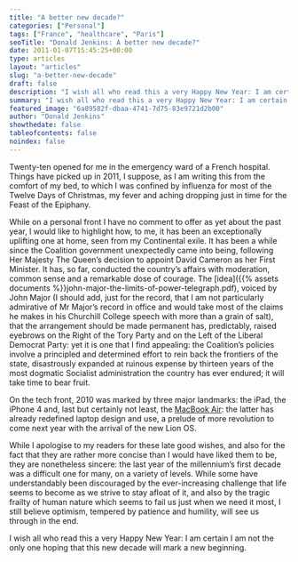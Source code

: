 ```yaml
---
title: "A better new decade?"
categories: ["Personal"]
tags: ["France", "healthcare", "Paris"]
seoTitle: "Donald Jenkins: A better new decade?"
date: 2011-01-07T15:45:25+00:00
type: articles
layout: "articles"
slug: "a-better-new-decade"
draft: false
description: "I wish all who read this a very Happy New Year: I am certain I am not the only one hoping that this new decade will mark a new beginning."
summary: "I wish all who read this a very Happy New Year: I am certain I am not the only one hoping that this new decade will mark a new beginning."
featured_image: "6a89582f-dbaa-4741-7d75-83e9721d2b00"
author: "Donald Jenkins"
showthedate: false
tableofcontents: false
noindex: false
---
```


Twenty-ten opened for me in the emergency ward of a French hospital. Things have picked up in 2011, I suppose, as I am writing this from the comfort of my bed, to which I was confined by influenza for most of the Twelve Days of Christmas, my fever and aching dropping just in time for the Feast of the Epiphany.

While on a personal front I have no comment to offer as yet about the past year, I would like to highlight how, to me, it has been an exceptionally uplifting one at home, seen from my Continental exile. It has been a while since the Coalition government unexpectedly came into being, following Her Majesty The Queen’s decision to appoint David Cameron as her First Minister. It has, so far, conducted the country’s affairs with moderation, common sense and a remarkable dose of courage. The [idea]({{% assets documents %}}john-major-the-limits-of-power-telegraph.pdf), voiced by John Major (I should add, just for the record, that I am not particularly admirative of Mr Major’s record in office and would take most of the claims he makes in his Churchill College speech with more than a grain of salt), that the arrangement should be made permanent has, predictably, raised eyebrows on the Right of the Tory Party and on the Left of the Liberal Democrat Party: yet it is one that I find appealing: the Coalition’s policies involve a principled and determined effort to rein back the frontiers of the state, disastrously expanded at ruinous expense by thirteen years of the most dogmatic Socialist administration the country has ever endured; it will take time to bear fruit.

On the tech front, 2010 was marked by three major landmarks: the iPad, the iPhone 4 and, last but certainly not least, the [MacBook Air](https://www.donaldjenkins.com/the-new-macbook-air-with-its-first-rate-gpu-and-ssd-its-real-life-performance-belies-the-paper-specs/): the latter has already redefined laptop design and use, a prelude of more revolution to come next year with the arrival of the new Lion OS.

While I apologise to my readers for these late good wishes, and also for the fact that they are rather more concise than I would have liked them to be, they are nonetheless sincere: the last year of the millennium’s first decade was a difficult one for many, on a variety of levels. While some have understandably been discouraged by the ever-increasing challenge that life seems to become as we strive to stay afloat of it, and also by the tragic frailty of human nature which seems to fail us just when we need it most, I still believe optimism, tempered by patience and humility, will see us through in the end.

I wish all who read this a very Happy New Year: I am certain I am not the only one hoping that this new decade will mark a new beginning.
